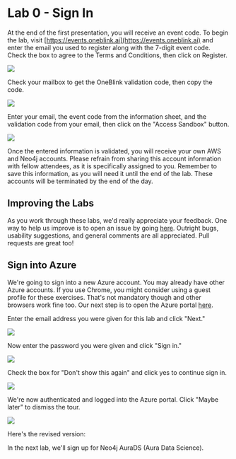 # Lab 0 - Sign In

At the end of the first presentation, you will receive an event code. To begin the lab, visit [https://events.oneblink.ai](https://events.oneblink.ai) and enter the email you used to register along with the 7-digit event code. Check the box to agree to the Terms and Conditions, then click on Register.


![](images/05.png)

Check your mailbox to get the OneBlink validation code, then copy the code.

![](images/06.png)

Enter your email, the event code from the information sheet, and the validation code from your email, then click on the "Access Sandbox" button.

![](images/07.png)

Once the entered information is validated, you will receive your own AWS and Neo4j accounts. Please refrain from sharing this account information with fellow attendees, as it is specifically assigned to you. Remember to save this information, as you will need it until the end of the lab. These accounts will be terminated by the end of the day.

## Improving the Labs
As you work through these labs, we'd really appreciate your feedback.  One way to help us improve is to open an issue by going [here](https://github.com/neo4j-partners/hands-on-lab-neo4j-and-azure/issues).  Outright bugs, usability suggestions, and general comments are all appreciated.  Pull requests are great too!

## Sign into Azure
We're going to sign into a new Azure account.  You may already have other Azure accounts.  If you use Chrome, you might consider using a guest profile for these exercises.  That's not mandatory though and other browsers work fine too.
Our next step is to open the Azure portal [here](https://portal.azure.com/). 

Enter the email address you were given for this lab and click "Next."

![](images/01.png)

Now enter the password you were given and click "Sign in."

![](images/02.png)

Check the box for "Don't show this again" and click yes to continue sign in.

![](images/03.png)

We're now authenticated and logged into the Azure portal.  Click "Maybe later" to dismiss the tour.

![](images/04.png)

Here's the revised version:

In the next lab, we'll sign up for Neo4j AuraDS (Aura Data Science).
